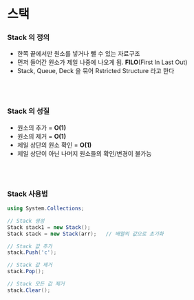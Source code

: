 # 스택 </br>

### Stack 의 정의 <br/>

- 한쪽 끝에서만 원소를 넣거나 뺄 수 있는 자료구조
- 먼저 들어간 원소가 제일 나중에 나오게 됨. **FILO**(First In Last Out)
- Stack, Queue, Deck 을 묶어 Rstricted Structure 라고 한다
<br/>
<br/>

### Stack 의 성질 <br/>

- 원소의 추가 = **O(1)**
- 원소의 제거 = **O(1)**
- 제일 상단의 원소 확인 = **O(1)**
- 제일 상단이 아닌 나머지 원소들의 확인/변경이 불가능
<br/>
<br/>

### Stack 사용법 <br/>
```C#
using System.Collections;

// Stack 생성
Stack stack1 = new Stack();
Stack stack = new Stack(arr);   // 배열의 값으로 초기화

// Stack 값 추가
stack.Push('c');

// Stack 값 제거
stack.Pop();

// Stack 모든 값 제거
stack.Clear();
```
